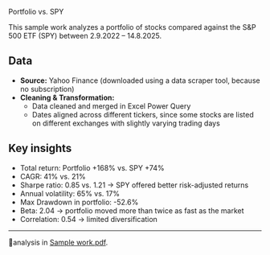 Portfolio vs. SPY

This sample work analyzes a portfolio of stocks compared against the S&P 500 ETF (SPY) between 2.9.2022 – 14.8.2025.

## Data
- **Source:** Yahoo Finance (downloaded using a data scraper tool, because no subscription)  
- **Cleaning & Transformation:**  
  - Data cleaned and merged in Excel Power Query  
  - Dates aligned across different tickers, since some stocks are listed on different exchanges with slightly varying trading days  

## Key insights
- Total return: Portfolio +168% vs. SPY +74%
- CAGR: 41% vs. 21%
- Sharpe ratio: 0.85 vs. 1.21 → SPY offered better risk-adjusted returns
- Annual volatility: 65% vs. 17%
- Max Drawdown in portfolio: -52.6%
- Beta: 2.04 → portfolio moved more than twice as fast as the market
- Correlation: 0.54 → limited diversification

---

📄analysis in [Sample work.pdf](./Sample%20work.pdf).
